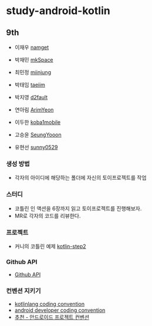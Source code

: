 ﻿# study-android-kotlin

## 9th
- 이재우 [namget](https://github.com/namget)

- 박재민 [mkSpace](https://github.com/mkSpace)

- 최민정 [miinjung](https://github.com/miinjung)

- 박태임 [taeiim](https://github.com/taeiim)

- 박지영 [d2fault](https://github.com/d2fault)

- 연아림 [ArimYeon](https://github.com/ArimYeon)

- 이두한 [koba1mobile](https://github.com/koba1mobile)

- 고승윤 [SeungYooon](https://github.com/SeungYooon)

- 유현선 [sunny0529](https://github.com/sunny0529)

### 생성 방법
- 각자의 아이디에 해당하는 폴더에 자신의 토이프로젝트를 작업

### 스터디

- 코틀린 인 액션을 6장까지 읽고 토이프로젝트를 진행해보자.
- MR로 각자의 코드를 리뷰한다.

### 프로젝트

- 커니의 코틀린 예제 [kotlin-step2](https://github.com/kunny/kunny-kotlin-book/tree/kotlin-step-2)

### Github API

- [Github API](https://developer.github.com/v3/)

### 컨벤션 지키기

- [kotlinlang coding convention](https://kotlinlang.org/docs/reference/coding-conventions.html)
- [android developer coding convention](https://developer.android.com/kotlin/style-guide)
- [추천 - 안드로이드 프로젝트 컨벤션](https://github.com/PRNDcompany/android-style-guide/blob/master/Resource.md)


